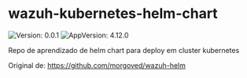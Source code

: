 # wazuh-kubernetes-helm-chart

![Version: 0.0.1](https://img.shields.io/badge/Version-0.0.1-informational?style=flat-square)
![AppVersion: 4.12.0](https://img.shields.io/badge/AppVersion-4.12.0-informational?style=flat-square)

Repo de aprendizado de helm chart para deploy em cluster kubernetes

Original de: https://github.com/morgoved/wazuh-helm
